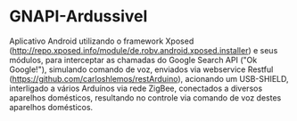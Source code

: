 # GNAPI-Ardussivel
Aplicativo Android utilizando o framework Xposed (http://repo.xposed.info/module/de.robv.android.xposed.installer) e seus módulos, para interceptar as chamadas do Google Search API ("Ok Google!"), simulando comando de voz, enviados via webservice Restful (https://github.com/carloshlemos/restArduino), acionando um USB-SHIELD, interligado a vários Arduínos via rede ZigBee, conectados a diversos aparelhos domésticos, resultando no controle via comando de voz destes aparelhos domésticos.
